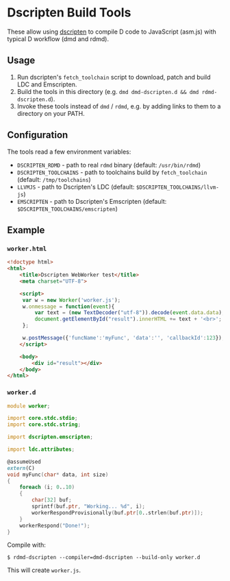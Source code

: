 Dscripten Build Tools
=====================

These allow using [dscripten](https://github.com/Ace17/dscripten) to
compile D code to JavaScript (asm.js) with typical D workflow (dmd and
rdmd).

Usage
-----

1. Run dscripten's `fetch_toolchain` script to download, patch and build LDC and Emscripten.
2. Build the tools in this directory (e.g. `dmd dmd-dscripten.d && dmd rdmd-dscripten.d`).
3. Invoke these tools instead of `dmd` / `rdmd`, e.g. by adding links to them to a directory on your PATH.

Configuration
-------------

The tools read a few environment variables:

- `DSCRIPTEN_RDMD` - path to real `rdmd` binary (default: `/usr/bin/rdmd`)
- `DSCRIPTEN_TOOLCHAINS` - path to toolchains build by `fetch_toolchain` (default: `/tmp/toolchains`)
- `LLVMJS` - path to Dscripten's LDC (default: `$DSCRIPTEN_TOOLCHAINS/llvm-js`)
- `EMSCRIPTEN` - path to Dscripten's Emscripten (default: `$DSCRIPTEN_TOOLCHAINS/emscripten`)

Example
-------

### `worker.html`

```html
<!doctype html>
<html>
	<title>Dscripten WebWorker test</title>
	<meta charset="UTF-8">

	<script>
	 var w = new Worker('worker.js');
	 w.onmessage = function(event){
		 var text = (new TextDecoder("utf-8")).decode(event.data.data);
		 document.getElementById("result").innerHTML += text + '<br>';
	 };

	 w.postMessage({'funcName':'myFunc', 'data':'', 'callbackId':123});
	</script>

	<body>
		<div id="result"></div>
	</body>
</html>
```

### `worker.d`

```d
module worker;

import core.stdc.stdio;
import core.stdc.string;

import dscripten.emscripten;

import ldc.attributes;

@assumeUsed
extern(C)
void myFunc(char* data, int size)
{
    foreach (i; 0..10)
	{
		char[32] buf;
		sprintf(buf.ptr, "Working... %d", i);
        workerRespondProvisionally(buf.ptr[0..strlen(buf.ptr)]);
    }
    workerRespond("Done!");
}
```

Compile with:

```shell
$ rdmd-dscripten --compiler=dmd-dscripten --build-only worker.d
```

This will create `worker.js`.
